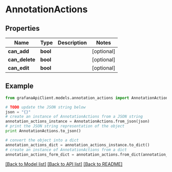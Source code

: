 # AnnotationActions


## Properties
Name | Type | Description | Notes
------------ | ------------- | ------------- | -------------
**can_add** | **bool** |  | [optional] 
**can_delete** | **bool** |  | [optional] 
**can_edit** | **bool** |  | [optional] 

## Example

```python
from grafanaApiClient.models.annotation_actions import AnnotationActions

# TODO update the JSON string below
json = "{}"
# create an instance of AnnotationActions from a JSON string
annotation_actions_instance = AnnotationActions.from_json(json)
# print the JSON string representation of the object
print AnnotationActions.to_json()

# convert the object into a dict
annotation_actions_dict = annotation_actions_instance.to_dict()
# create an instance of AnnotationActions from a dict
annotation_actions_form_dict = annotation_actions.from_dict(annotation_actions_dict)
```
[[Back to Model list]](../README.md#documentation-for-models) [[Back to API list]](../README.md#documentation-for-api-endpoints) [[Back to README]](../README.md)


